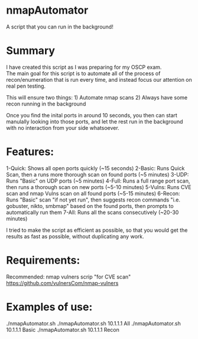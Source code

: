 # nmapAutomator
A script that you can run in the background!


# Summary
I have created this script as I was preparing for my OSCP exam.  
The main goal for this script is to automate all of the process of recon/enumeration that is run every time, and instead focus our attention on real pen testing.

This will ensure two things:
	1) Automate nmap scans
	2) Always have some recon running in the background

Once you find the inital ports in around 10 seconds, you then can start manulally looking into those ports, and let the rest run in the background with no interaction from your side whatsoever.


# Features:
1-Quick:	Shows all open ports quickly (~15 seconds)
2-Basic:	Runs Quick Scan, then a runs more thorough scan on found ports (~5 minutes)
3-UDP:	  Runs "Basic" on UDP ports (~5 minutes)
4-Full: 	Runs a full range port scan, then runs a thorough scan on new ports (~5-10 minutes)
5-Vulns:	Runs CVE scan and nmap Vulns scan on all found ports (~5-15 minutes)
6-Recon:	Runs "Basic" scan "if not yet run", then suggests recon commands "i.e. gobuster, nikto, smbmap" based on the found ports, then prompts to automatically run them
7-All:  	Runs all the scans consecutively (~20-30 minutes)

I tried to make the script as efficient as possible, so that you would get the results as fast as possible, without duplicating any work.


# Requirements:
Recommended: nmap vulners scrip "for CVE scan"
https://github.com/vulnersCom/nmap-vulners


# Examples of use:
./nmapAutomator.sh <TARGET-IP> <TYPE>
./nmapAutomator.sh 10.1.1.1 All
./nmapAutomator.sh 10.1.1.1 Basic
./nmapAutomator.sh 10.1.1.1 Recon
  
